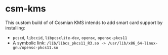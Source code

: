 # csm-kms

This custom build of of Cosmian KMS intends to add smart card support by installing:

- `pcscd`, `libccid`, `libpcsclite-dev`, `opensc`, `opensc-pkcs11`
- A symbolic link: `/lib/libcs_pkcs11_R3.so -> /usr/lib/x86_64-linux-gnu/opensc-pkcs11.so`
